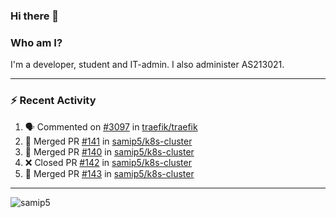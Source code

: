 ### Hi there 👋

### Who am I?
I'm a developer, student and IT-admin. I also administer AS213021.

---
### :zap: Recent Activity
<!--START_SECTION:activity-->
1. 🗣 Commented on [#3097](https://github.com/traefik/traefik/issues/3097) in [traefik/traefik](https://github.com/traefik/traefik)
2. 🎉 Merged PR [#141](https://github.com/samip5/k8s-cluster/pull/141) in [samip5/k8s-cluster](https://github.com/samip5/k8s-cluster)
3. 🎉 Merged PR [#140](https://github.com/samip5/k8s-cluster/pull/140) in [samip5/k8s-cluster](https://github.com/samip5/k8s-cluster)
4. ❌ Closed PR [#142](https://github.com/samip5/k8s-cluster/pull/142) in [samip5/k8s-cluster](https://github.com/samip5/k8s-cluster)
5. 🎉 Merged PR [#143](https://github.com/samip5/k8s-cluster/pull/143) in [samip5/k8s-cluster](https://github.com/samip5/k8s-cluster)
<!--END_SECTION:activity-->
---

<img align="center" src="https://github-readme-stats.vercel.app/api?username=samip5&show_icons=true" alt="samip5" />
